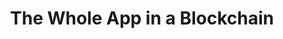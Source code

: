 ---
layout: "post"
title: "The Whole App in a Blockchain"
lead: "A smart contract describes the make-up of a blockchain transaction.  The contract defines the actors in a transaction (e.g. Bitcoin accounts), the logic (e.g. transfer cryptocurrency from one account to another), and the data (e.g. update the values in each account following the transactions).</p>"
image: "the-whole-app-in-a-blockchain.jpg"
category: "Blog"
link:
  type: "external"
  source: "medium"
  url: "https://medium.com/@AppBlockchain_/the-whole-app-in-a-blockchain-ce2e953cb0ff"
---